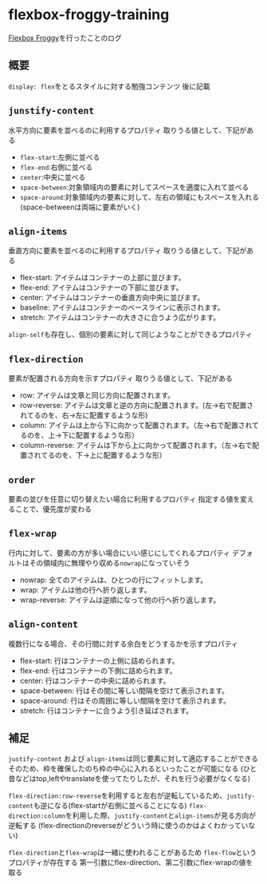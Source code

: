# flexbox-froggy-training
[Flexbox Froggy](https://flexboxfroggy.com/#ja)を行ったことのログ

## 概要

`display: flex`をとるスタイルに対する勉強コンテンツ
後に記載

## `junstify-content`
水平方向に要素を並べるのに利用するプロパティ
取りうる値として、下記がある

* `flex-start`:左側に並べる
* `flex-end`:右側に並べる
* `center`:中央に並べる
* `space-between`:対象領域内の要素に対してスペースを適度に入れて並べる
* `space-around`:対象領域内の要素に対して、左右の領域にもスペースを入れる(space-betweenは両端に要素がいく)

## `align-items`

垂直方向に要素を並べるのに利用するプロパティ
取りうる値として、下記がある

* flex-start: アイテムはコンテナーの上部に並びます。
* flex-end: アイテムはコンテナーの下部に並びます。
* center: アイテムはコンテナーの垂直方向中央に並びます。
* baseline: アイテムはコンテナーのベースラインに表示されます。
* stretch: アイテムはコンテナーの大きさに合うよう広がります。

`align-self`も存在し、個別の要素に対して同じようなことができるプロパティ

## `flex-direction`

要素が配置される方向を示すプロパティ
取りうる値として、下記がある

* row: アイテムは文章と同じ方向に配置されます。
* row-reverse: アイテムは文章と逆の方向に配置されます。(左→右で配置されてるのを、右→左に配置するような形)
* column: アイテムは上から下に向かって配置されます。（左→右で配置されてるのを、上→下に配置するような形）
* column-reverse: アイテムは下から上に向かって配置されます。（左→右で配置されてるのを、下→上に配置するような形）

## `order`

要素の並びを任意に切り替えたい場合に利用するプロパティ
指定する値を変えることで、優先度が変わる

## `flex-wrap`

行内に対して、要素の方が多い場合にいい感じにしてくれるプロパティ
デフォルトはその領域内に無理やり収める`nowrap`になっていそう

* nowrap: 全てのアイテムは、ひとつの行にフィットします。
* wrap: アイテムは他の行へ折り返します。
* wrap-reverse: アイテムは逆順になって他の行へ折り返します。

## `align-content`

複数行になる場合、その行間に対する余白をどうするかを示すプロパティ

* flex-start: 行はコンテナーの上側に詰められます。
* flex-end: 行はコンテナーの下側に詰められます。
* center: 行はコンテナーの中央に詰められます。
* space-between: 行はその間に等しい間隔を空けて表示されます。
* space-around: 行はその周囲に等しい間隔を空けて表示されます。
* stretch: 行はコンテナーに合うよう引き延ばされます。

## 補足

`justify-content` および `align-items`は同じ要素に対して適応することができる
そのため、枠を確保したのち枠の中心に入れるといったことが可能になる
(ひと昔などはtop,leftやtranslateを使ってたりしたが、それを行う必要がなくなる)

`flex-direction:row-reverse`を利用すると左右が逆転しているため、`justify-content`も逆になる(flex-startが右側に並べることになる)
`flex-direction:column`を利用した際、`justify-content`と`align-items`が見る方向が逆転する
(flex-directionのreverseがどういう時に使うのかはよくわかっていない)

`flex-direction`と`flex-wrap`は一緒に使われることがあるため `flex-flow`というプロパティが存在する
第一引数にflex-direction、第二引数にflex-wrapの値を取る

